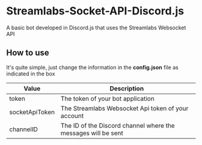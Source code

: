 # Streamlabs-Socket-API-Discord.js
A basic bot developed in Discord.js that uses the Streamlabs Websocket API

## How to use
It's quite simple, just change the information in the **config.json** file as indicated in the box

|Value|Description|
|---|---|
|token| The token of your bot application|
|socketApiToken|The Streamlabs Websocket Api token of your account|
|channelID|The ID of the Discord channel where the messages will be sent|
